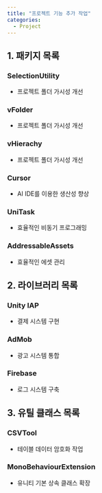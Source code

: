 ```yaml
---
title: "프로젝트 기능 추가 작업"
categories:
  - Project
---
```


## 1. 패키지 목록

### SelectionUtility
- 프로젝트 폴더 가시성 개선

### vFolder
- 프로젝트 폴더 가시성 개선

### vHierachy
- 프로젝트 폴더 가시성 개선

### Cursor
- AI IDE를 이용한 생산성 향상

### UniTask
- 효율적인 비동기 프로그래밍

### AddressableAssets
- 효율적인 에셋 관리

## 2. 라이브러리 목록

### Unity IAP
- 결제 시스템 구현

### AdMob
- 광고 시스템 통합

### Firebase
- 로그 시스템 구축

## 3. 유틸 클래스 목록

### CSVTool
- 테이블 데이터 암호화 작업

### MonoBehaviourExtension
- 유니티 기본 상속 클래스 확장